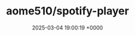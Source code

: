 ---
title: "aome510/spotify-player"
link: "https://github.com/aome510/spotify-player"
date: "2025-03-04 19:00:19 +0000"
description: "A Spotify player in the terminal with full feature parity"
category: "github"
---